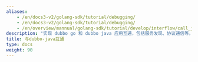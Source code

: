 ```yaml
---
aliases:
    - /en/docs3-v2/golang-sdk/tutorial/debugging/
    - /en/docs3-v2/golang-sdk/tutorial/debugging/
    - /en/overview/mannual/golang-sdk/tutorial/develop/interflow/call_java/
description: "实现 dubbo go 和 dubbo java 应用互通，包括服务发现、协议通信等。"
title: 与dubbo-java互通
type: docs
weight: 90
---
```

